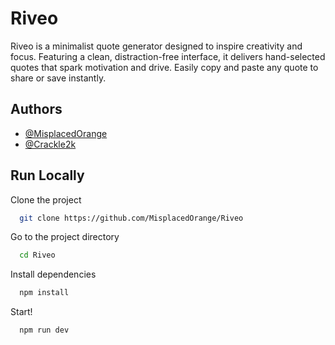 
# Riveo

Riveo is a minimalist quote generator designed to inspire creativity and focus. Featuring a clean, distraction-free interface, it delivers hand-selected quotes that spark motivation and drive. Easily copy and paste any quote to share or save instantly.


## Authors

- [@MisplacedOrange](https://github.com/MisplacedOrange)
- [@Crackle2k](https://github.com/Crackle2k)


## Run Locally

Clone the project

```bash
  git clone https://github.com/MisplacedOrange/Riveo
```

Go to the project directory

```bash
  cd Riveo
```

Install dependencies

```bash
  npm install
```

Start!

```bash
  npm run dev
```

